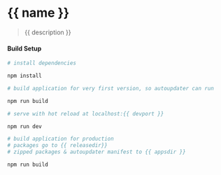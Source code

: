 # {{ name }}

> {{ description }}

#### Build Setup

``` bash
# install dependencies

npm install

# build application for very first version, so autoupdater can run

npm run build

# serve with hot reload at localhost:{{ devport }}

npm run dev

# build application for production
# packages go to {{ releasedir}}
# zipped packages & autoupdater manifest to {{ appsdir }}

npm run build
```
